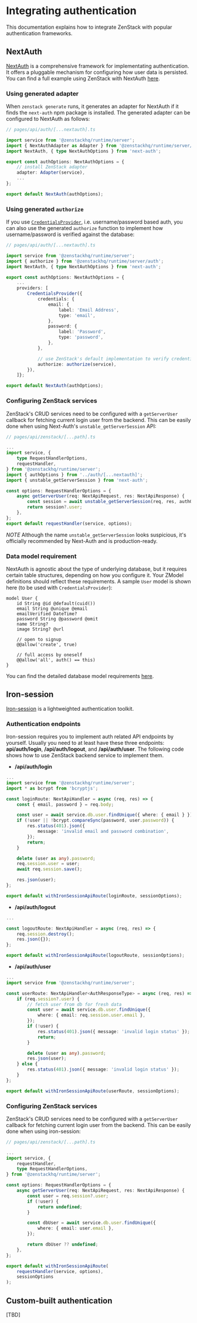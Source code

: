 # Integrating authentication

This documentation explains how to integrate ZenStack with popular authentication frameworks.

## NextAuth

[NextAuth](https://next-auth.js.org/) is a comprehensive framework for implementating authentication. It offers a pluggable mechanism for configuring how user data is persisted. You can find a full example using ZenStack with NextAuth [here](https://github.com/zenstackhq/zenstack/tree/main/samples/todo ':target=blank').

### Using generated adapter

When `zenstack generate` runs, it generates an adapter for NextAuth if it finds the `next-auth` npm package is installed. The generated adapter can be configured to NextAuth as follows:

```ts
// pages/api/auth/[...nextauth].ts

import service from '@zenstackhq/runtime/server';
import { NextAuthAdapter as Adapter } from '@zenstackhq/runtime/server/auth';
import NextAuth, { type NextAuthOptions } from 'next-auth';

export const authOptions: NextAuthOptions = {
    // install ZenStack adapter
    adapter: Adapter(service),
    ...
};

export default NextAuth(authOptions);
```

### Using generated `authorize`

If you use [`CredentialsProvider`](https://next-auth.js.org/providers/credentials ':target=blank'), i.e. username/password based auth, you can also use the generated `authorize` function to implement how username/password is verified against the database:

```ts
// pages/api/auth/[...nextauth].ts

import service from '@zenstackhq/runtime/server';
import { authorize } from '@zenstackhq/runtime/server/auth';
import NextAuth, { type NextAuthOptions } from 'next-auth';

export const authOptions: NextAuthOptions = {
    ...
    providers: [
        CredentialsProvider({
            credentials: {
                email: {
                    label: 'Email Address',
                    type: 'email',
                },
                password: {
                    label: 'Password',
                    type: 'password',
                },
            },

            // use ZenStack's default implementation to verify credentials
            authorize: authorize(service),
        }),
    ]};

export default NextAuth(authOptions);
```

### Configuring ZenStack services

ZenStack's CRUD services need to be configured with a `getServerUser` callback for fetching current login user from the backend. This can be easily done when using Next-Auth's `unstable_getServerSession` API:

```ts
// pages/api/zenstack/[...path].ts

...
import service, {
    type RequestHandlerOptions,
    requestHandler,
} from '@zenstackhq/runtime/server';
import { authOptions } from '../auth/[...nextauth]';
import { unstable_getServerSession } from 'next-auth';

const options: RequestHandlerOptions = {
    async getServerUser(req: NextApiRequest, res: NextApiResponse) {
        const session = await unstable_getServerSession(req, res, authOptions);
        return session?.user;
    },
};
export default requestHandler(service, options);

```

_NOTE_ Although the name `unstable_getServerSession` looks suspicious, it's officially recommended by Next-Auth and is production-ready.

### Data model requirement

NextAuth is agnostic about the type of underlying database, but it requires certain table structures, depending on how you configure it. Your ZModel definitions should reflect these requirements. A sample `User` model is shown here (to be used with `CredentialsProvider`):

```zmodel
model User {
    id String @id @default(cuid())
    email String @unique @email
    emailVerified DateTime?
    password String @password @omit
    name String?
    image String? @url

    // open to signup
    @@allow('create', true)

    // full access by oneself
    @@allow('all', auth() == this)
}
```

You can find the detailed database model requirements [here](https://next-auth.js.org/adapters/models ':target=blank').

## Iron-session

[Iron-session](https://www.npmjs.com/package/iron-session ':target=blank') is a lightweighted authentication toolkit.

### Authentication endpoints

Iron-session requires you to implement auth related API endpoints by yourself. Usually you need to at least have these three endpoints: **api/auth/login**, **/api/auth/logout**, and **/api/auth/user**. The following code shows how to use ZenStack backend service to implement them.

-   **/api/auth/login**

```ts
...
import service from '@zenstackhq/runtime/server';
import * as bcrypt from 'bcryptjs';

const loginRoute: NextApiHandler = async (req, res) => {
    const { email, password } = req.body;

    const user = await service.db.user.findUnique({ where: { email } });
    if (!user || !bcrypt.compareSync(password, user.password)) {
        res.status(401).json({
            message: 'invalid email and password combination',
        });
        return;
    }

    delete (user as any).password;
    req.session.user = user;
    await req.session.save();

    res.json(user);
};

export default withIronSessionApiRoute(loginRoute, sessionOptions);
```

-   **/api/auth/logout**

```ts
...

const logoutRoute: NextApiHandler = async (req, res) => {
    req.session.destroy();
    res.json({});
};

export default withIronSessionApiRoute(logoutRoute, sessionOptions);

```

-   **/api/auth/user**

```ts
...
import service from '@zenstackhq/runtime/server';

const userRoute: NextApiHandler<AuthResponseType> = async (req, res) => {
    if (req.session?.user) {
        // fetch user from db for fresh data
        const user = await service.db.user.findUnique({
            where: { email: req.session.user.email },
        });
        if (!user) {
            res.status(401).json({ message: 'invalid login status' });
            return;
        }

        delete (user as any).password;
        res.json(user);
    } else {
        res.status(401).json({ message: 'invalid login status' });
    }
};

export default withIronSessionApiRoute(userRoute, sessionOptions);
```

### Configuring ZenStack services

ZenStack's CRUD services need to be configured with a `getServerUser` callback for fetching current login user from the backend. This can be easily done when using iron-session:

```ts
// pages/api/zenstack/[...path].ts

...
import service, {
    requestHandler,
    type RequestHandlerOptions,
} from '@zenstackhq/runtime/server';

const options: RequestHandlerOptions = {
    async getServerUser(req: NextApiRequest, res: NextApiResponse) {
        const user = req.session?.user;
        if (!user) {
            return undefined;
        }

        const dbUser = await service.db.user.findUnique({
            where: { email: user.email },
        });

        return dbUser ?? undefined;
    },
};

export default withIronSessionApiRoute(
    requestHandler(service, options),
    sessionOptions
);
```

## Custom-built authentication

[TBD]

